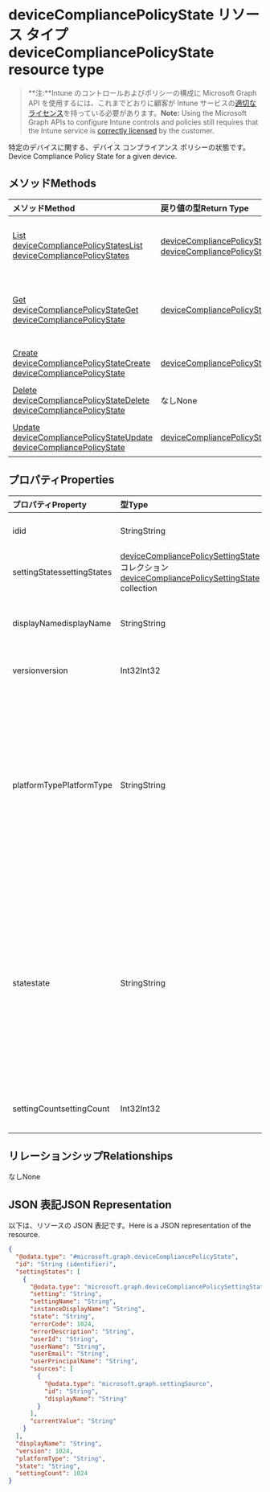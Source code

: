 # <a name="devicecompliancepolicystate-resource-type"></a><span data-ttu-id="69263-101">deviceCompliancePolicyState リソース タイプ</span><span class="sxs-lookup"><span data-stu-id="69263-101">deviceCompliancePolicyState resource type</span></span>

> <span data-ttu-id="69263-102">**注:**Intune のコントロールおよびポリシーの構成に Microsoft Graph API を使用するには、これまでどおりに顧客が Intune サービスの[適切なライセンス](https://go.microsoft.com/fwlink/?linkid=839381)を持っている必要があります。</span><span class="sxs-lookup"><span data-stu-id="69263-102">**Note:** Using the Microsoft Graph APIs to configure Intune controls and policies still requires that the Intune service is [correctly licensed](https://go.microsoft.com/fwlink/?linkid=839381) by the customer.</span></span>

<span data-ttu-id="69263-103">特定のデバイスに関する、デバイス コンプライアンス ポリシーの状態です。</span><span class="sxs-lookup"><span data-stu-id="69263-103">Device Compliance Policy State for a given device.</span></span>
## <a name="methods"></a><span data-ttu-id="69263-104">メソッド</span><span class="sxs-lookup"><span data-stu-id="69263-104">Methods</span></span>
|<span data-ttu-id="69263-105">メソッド</span><span class="sxs-lookup"><span data-stu-id="69263-105">Method</span></span>|<span data-ttu-id="69263-106">戻り値の型</span><span class="sxs-lookup"><span data-stu-id="69263-106">Return Type</span></span>|<span data-ttu-id="69263-107">説明</span><span class="sxs-lookup"><span data-stu-id="69263-107">Description</span></span>|
|:---|:---|:---|
|[<span data-ttu-id="69263-108">List deviceCompliancePolicyStates</span><span class="sxs-lookup"><span data-stu-id="69263-108">List deviceCompliancePolicyStates</span></span>](../api/intune_deviceconfig_devicecompliancepolicystate_list.md)|<span data-ttu-id="69263-109">[deviceCompliancePolicyState](../resources/intune_deviceconfig_devicecompliancepolicystate.md) コレクション</span><span class="sxs-lookup"><span data-stu-id="69263-109">[deviceCompliancePolicyState](../resources/intune_deviceconfig_devicecompliancepolicystate.md) collection</span></span>|<span data-ttu-id="69263-110">[deviceCompliancePolicyState](../resources/intune_deviceconfig_devicecompliancepolicystate.md) オブジェクトのプロパティとリレーションシップをリストします。</span><span class="sxs-lookup"><span data-stu-id="69263-110">List properties and relationships of the [deviceCompliancePolicyState](../resources/intune_deviceconfig_devicecompliancepolicystate.md) objects.</span></span>|
|[<span data-ttu-id="69263-111">Get deviceCompliancePolicyState</span><span class="sxs-lookup"><span data-stu-id="69263-111">Get deviceCompliancePolicyState</span></span>](../api/intune_deviceconfig_devicecompliancepolicystate_get.md)|[<span data-ttu-id="69263-112">deviceCompliancePolicyState</span><span class="sxs-lookup"><span data-stu-id="69263-112">deviceCompliancePolicyState</span></span>](../resources/intune_deviceconfig_devicecompliancepolicystate.md)|<span data-ttu-id="69263-113">[deviceCompliancePolicyState](../resources/intune_deviceconfig_devicecompliancepolicystate.md) オブジェクトのプロパティとリレーションシップを読み取ります。</span><span class="sxs-lookup"><span data-stu-id="69263-113">Read properties and relationships of [plannerAssignedToTaskBoardTaskFormat](../resources/intune_deviceconfig_devicecompliancepolicystate.md) object.</span></span>|
|[<span data-ttu-id="69263-114">Create deviceCompliancePolicyState</span><span class="sxs-lookup"><span data-stu-id="69263-114">Create deviceCompliancePolicyState</span></span>](../api/intune_deviceconfig_devicecompliancepolicystate_create.md)|[<span data-ttu-id="69263-115">deviceCompliancePolicyState</span><span class="sxs-lookup"><span data-stu-id="69263-115">deviceCompliancePolicyState</span></span>](../resources/intune_deviceconfig_devicecompliancepolicystate.md)|<span data-ttu-id="69263-116">新しい [deviceCompliancePolicyState](../resources/intune_deviceconfig_devicecompliancepolicystate.md) オブジェクトを作成します。</span><span class="sxs-lookup"><span data-stu-id="69263-116">Create a new [plannerBucket](../resources/intune_deviceconfig_devicecompliancepolicystate.md) object.</span></span>|
|[<span data-ttu-id="69263-117">Delete deviceCompliancePolicyState</span><span class="sxs-lookup"><span data-stu-id="69263-117">Delete deviceCompliancePolicyState</span></span>](../api/intune_deviceconfig_devicecompliancepolicystate_delete.md)|<span data-ttu-id="69263-118">なし</span><span class="sxs-lookup"><span data-stu-id="69263-118">None</span></span>|<span data-ttu-id="69263-119">[deviceCompliancePolicyState](../resources/intune_deviceconfig_devicecompliancepolicystate.md) を削除します。</span><span class="sxs-lookup"><span data-stu-id="69263-119">Deletes a [deviceCompliancePolicyState](../resources/intune_deviceconfig_devicecompliancepolicystate.md).</span></span>|
|[<span data-ttu-id="69263-120">Update deviceCompliancePolicyState</span><span class="sxs-lookup"><span data-stu-id="69263-120">Update deviceCompliancePolicyState</span></span>](../api/intune_deviceconfig_devicecompliancepolicystate_update.md)|[<span data-ttu-id="69263-121">deviceCompliancePolicyState</span><span class="sxs-lookup"><span data-stu-id="69263-121">deviceCompliancePolicyState</span></span>](../resources/intune_deviceconfig_devicecompliancepolicystate.md)|<span data-ttu-id="69263-122">[deviceCompliancePolicyState](../resources/intune_deviceconfig_devicecompliancepolicystate.md) オブジェクトのプロパティを更新します。</span><span class="sxs-lookup"><span data-stu-id="69263-122">Update the properties of a [calendar](../resources/intune_deviceconfig_devicecompliancepolicystate.md) object.</span></span>|

## <a name="properties"></a><span data-ttu-id="69263-123">プロパティ</span><span class="sxs-lookup"><span data-stu-id="69263-123">Properties</span></span>
|<span data-ttu-id="69263-124">プロパティ</span><span class="sxs-lookup"><span data-stu-id="69263-124">Property</span></span>|<span data-ttu-id="69263-125">型</span><span class="sxs-lookup"><span data-stu-id="69263-125">Type</span></span>|<span data-ttu-id="69263-126">説明</span><span class="sxs-lookup"><span data-stu-id="69263-126">Description</span></span>|
|:---|:---|:---|
|<span data-ttu-id="69263-127">id</span><span class="sxs-lookup"><span data-stu-id="69263-127">id</span></span>|<span data-ttu-id="69263-128">String</span><span class="sxs-lookup"><span data-stu-id="69263-128">String</span></span>|<span data-ttu-id="69263-129">エンティティのキー。</span><span class="sxs-lookup"><span data-stu-id="69263-129">Name of the entity.</span></span>|
|<span data-ttu-id="69263-130">settingStates</span><span class="sxs-lookup"><span data-stu-id="69263-130">settingStates</span></span>|<span data-ttu-id="69263-131">[deviceCompliancePolicySettingState](../resources/intune_deviceconfig_devicecompliancepolicysettingstate.md) コレクション</span><span class="sxs-lookup"><span data-stu-id="69263-131">[deviceCompliancePolicySettingState](../resources/intune_deviceconfig_devicecompliancepolicysettingstate.md) collection</span></span>|<span data-ttu-id="69263-132">まだ文書化されていません</span><span class="sxs-lookup"><span data-stu-id="69263-132">Not yet documented</span></span>|
|<span data-ttu-id="69263-133">displayName</span><span class="sxs-lookup"><span data-stu-id="69263-133">displayName</span></span>|<span data-ttu-id="69263-134">String</span><span class="sxs-lookup"><span data-stu-id="69263-134">String</span></span>|<span data-ttu-id="69263-135">この policyBase のポリシーの名前</span><span class="sxs-lookup"><span data-stu-id="69263-135">The friendly name of the DLP policy for this event.</span></span>|
|<span data-ttu-id="69263-136">version</span><span class="sxs-lookup"><span data-stu-id="69263-136">version</span></span>|<span data-ttu-id="69263-137">Int32</span><span class="sxs-lookup"><span data-stu-id="69263-137">Int32</span></span>|<span data-ttu-id="69263-138">ポリシーのバージョン</span><span class="sxs-lookup"><span data-stu-id="69263-138">The version of the policy</span></span>|
|<span data-ttu-id="69263-139">platformType</span><span class="sxs-lookup"><span data-stu-id="69263-139">PlatformType</span></span>|<span data-ttu-id="69263-140">String</span><span class="sxs-lookup"><span data-stu-id="69263-140">String</span></span>|<span data-ttu-id="69263-141">ポリシーが適用されるプラットフォームの種類。可能な値は、`android`、`iOS`、`macOS`、`windowsPhone81`、`windows81AndLater`、`windows10AndLater`、`all` です。</span><span class="sxs-lookup"><span data-stu-id="69263-141">Platform type that the policy applies to Possible values are: `android`, `iOS`, `macOS`, `windowsPhone81`, `windows81AndLater`, `windows10AndLater`, `all`.</span></span>|
|<span data-ttu-id="69263-142">state</span><span class="sxs-lookup"><span data-stu-id="69263-142">state</span></span>|<span data-ttu-id="69263-143">String</span><span class="sxs-lookup"><span data-stu-id="69263-143">String</span></span>|<span data-ttu-id="69263-144">ポリシーのコンプライアンス対応状態。可能な値は、`unknown`、`notApplicable`、`compliant`、`remediated`、`nonCompliant`、`error`、`conflict` です。</span><span class="sxs-lookup"><span data-stu-id="69263-144">The compliance state of the policy Possible values are: `unknown`, `notApplicable`, `compliant`, `remediated`, `nonCompliant`, `error`, `conflict`.</span></span>|
|<span data-ttu-id="69263-145">settingCount</span><span class="sxs-lookup"><span data-stu-id="69263-145">settingCount</span></span>|<span data-ttu-id="69263-146">Int32</span><span class="sxs-lookup"><span data-stu-id="69263-146">Int32</span></span>|<span data-ttu-id="69263-147">ポリシーが保持する設定の数</span><span class="sxs-lookup"><span data-stu-id="69263-147">Count of how many setting a policy holds</span></span>|

## <a name="relationships"></a><span data-ttu-id="69263-148">リレーションシップ</span><span class="sxs-lookup"><span data-stu-id="69263-148">Relationships</span></span>
<span data-ttu-id="69263-149">なし</span><span class="sxs-lookup"><span data-stu-id="69263-149">None</span></span>
## <a name="json-representation"></a><span data-ttu-id="69263-150">JSON 表記</span><span class="sxs-lookup"><span data-stu-id="69263-150">JSON Representation</span></span>
<span data-ttu-id="69263-151">以下は、リソースの JSON 表記です。</span><span class="sxs-lookup"><span data-stu-id="69263-151">Here is a JSON representation of the resource.</span></span>
<!-- {
  "blockType": "resource",
  "keyProperty": "id",
  "@odata.type": "microsoft.graph.deviceCompliancePolicyState"
}
-->
``` json
{
  "@odata.type": "#microsoft.graph.deviceCompliancePolicyState",
  "id": "String (identifier)",
  "settingStates": [
    {
      "@odata.type": "microsoft.graph.deviceCompliancePolicySettingState",
      "setting": "String",
      "settingName": "String",
      "instanceDisplayName": "String",
      "state": "String",
      "errorCode": 1024,
      "errorDescription": "String",
      "userId": "String",
      "userName": "String",
      "userEmail": "String",
      "userPrincipalName": "String",
      "sources": [
        {
          "@odata.type": "microsoft.graph.settingSource",
          "id": "String",
          "displayName": "String"
        }
      ],
      "currentValue": "String"
    }
  ],
  "displayName": "String",
  "version": 1024,
  "platformType": "String",
  "state": "String",
  "settingCount": 1024
}
```



